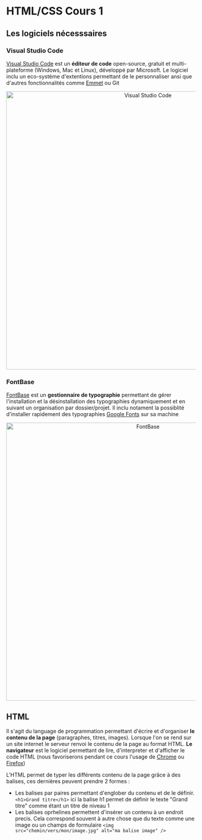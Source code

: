 # HTML/CSS Cours 1

## Les logiciels nécesssaires

### Visual Studio Code

[Visual Studio Code](https://code.visualstudio.com/Download) est un **éditeur de code** open-source, gratuit et multi-plateforme (Windows, Mac et Linux), développé par Microsoft. Le logiciel inclu un eco-système d'extentions permettant de le personnaliser ansi que d'autres fonctionnalités comme [Emmet](https://docs.emmet.io/cheat-sheet/) ou Git

<p align="center">
  <img src="https://code.visualstudio.com/assets/home/home-screenshot-win.png" alt="Visual Studio Code" width="738">
</p>

### FontBase

[FontBase](https://fontba.se/) est un **gestionnaire de typographie** permettant de gérer l'installation et la désinstallation des typographies dynamiquement et en suivant un organisation par dossier/projet. Il inclu notament la possiblité d'installer rapidement des typographies [Google Fonts](https://fonts.google.com/) sur sa machine

<p align="center">
  <img src="https://www.fossmint.com/wp-content/uploads/2017/05/FontBase-Font-Manager-for-Linux.png" alt="FontBase" width="738">
</p>

## HTML

Il s'agit du language de programmation permettant d'écrire et d'organiser **le contenu de la page** (paragraphes, titres, images). Lorsque l'on se rend sur un site internet le serveur renvoi le contenu de la page au format HTML.
**Le navigateur** est le logiciel permettant de lire, d'interpreter et d'afficher le code HTML (nous favoriserons pendant ce cours l'usage de [Chrome](https://www.google.fr/chrome/) ou [Firefox](https://www.mozilla.org/fr/firefox/new/))

L'HTML permet de typer les différents contenu de la page grâce à des balises, ces dernières peuvent prendre 2 formes :

- Les balises par paires permettant d'englober du contenu et de le définir. ```<h1>Grand titre</h1>``` ici la balise h1 permet de définir le texte "Grand titre" comme étant un titre de niveau 1
- Les balises oprhelines permettent d'insérer un contenu à un endroit precis. Cela correspond souvent à autre chose que du texte comme une image ou un champs de formulaire ```<img src="chemin/vers/mon/image.jpg" alt="ma balise image" />```
